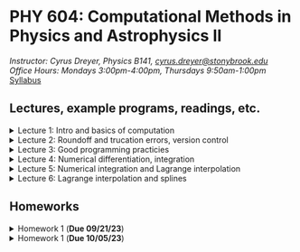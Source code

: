 # PHY 604: Computational Methods in Physics and Astrophysics II
*Instructor: Cyrus Dreyer, Physics B141, cyrus.dreyer@stonybrook.edu*  
*Office Hours: Mondays 3:00pm-4:00pm, Thursdays 9:50am-1:00pm*   
[Syllabus](./Teaching/Phys604_Fall2023/PHY604_Fall2023_Dreyer.pdf)

## Lectures, example programs, readings, etc.

<details>
  <summary>Lecture 1: Intro and basics of computation</summary>

<ul>
  <li><a href="./Teaching/Phys604_Fall2023/Lecture1/Lecture1.pdf" target="_blank" rel="noopener noreferrer">Lecture 1 slides</a> </li>
  <li> Readings: </li>
  <ul>
  <li> <a href="https://dl.acm.org/doi/10.1145/103162.103163" target="_blank" rel="noopener noreferrer">What every computer scientist should know about floating-point arithmetic</a> </li>
  <li> <a href="https://en.wikipedia.org/wiki/Floating-point_arithmetic" target="_blank" rel="noopener noreferrer">Wikipedia page on the Floating Point</a> </li>
  <li> <a href="https://en.wikipedia.org/wiki/Kahan_summation_algorithm" target="_blank" rel="noopener noreferrer">Wikipedia page on the Kahan Summation Algorithm</a> </li>
  </ul>
  <li> Example programs: </li>
       <ul>
         <li><a href="./Teaching/Phys604_Fall2023/Lecture1/factorial.f08" target="_blank" rel="noopener noreferrer">Fortran program for calcuating factorial</a> </li>
         <li><a href="./Teaching/Phys604_Fall2023/Lecture1/factorial.py" target="_blank" rel="noopener noreferrer">Python program for calcuating factorial</a> </li>
         <li><a href="./Teaching/Phys604_Fall2023/Lecture1/machine_e.f08" target="_blank" rel="noopener noreferrer">Fortran program for finding machine $\epsilon$</a> </li>
	 <li> <a href="./Teaching/Phys604_Fall2023/Lecture1/convert_to_binary.py" target="_blank" rel="noopener noreferrer">Python program for converting decimal to binary</a> </li>
</ul>
</ul>
</details>

<details>
  <summary>Lecture 2: Roundoff and trucation errors, version control</summary>

<ul>
  <li><a href="./Teaching/Phys604_Fall2023/Lecture2/Lecture2.pdf" target="_blank" rel="noopener noreferrer">Lecture 2 slides</a> </li>
  <li> Readings: </li>
  <ul>
  <li> <a href="https://git-scm.com/book/en/v2" target="_blank" rel="noopener noreferrer">Pro Git online book</a> </li>
  </ul>
  <li> Example programs: </li>
       <ul>
	 <li> <a href="./Teaching/Phys604_Fall2023/Lecture2/exp.f08" target="_blank" rel="noopener noreferrer">Fortran program for calculating an expoential via Taylor expansion</a> </li>
	 <li> <a href="./Teaching/Phys604_Fall2023/Lecture2/alt_exp_neg_24.f08" target="_blank" rel="noopener noreferrer">Fortran program for calculating an expoential of -24 via Taylor expansion, avoiding roundoff errors</a> </li>
	 <li> <a href="./Teaching/Phys604_Fall2023/Lecture2/test_prec.f08" target="_blank" rel="noopener noreferrer">Fortran program demonstrating how arithmitic is not associative</a> </li>
</ul>
</ul>
</details>

<details>
  <summary>Lecture 3: Good programming practicies</summary>

<ul>
  <li><a href="./Teaching/Phys604_Fall2023/Lecture3/Lecture3.pdf" target="_blank" rel="noopener noreferrer">Lecture 3 slides</a> </li>
  <li> Readings: </li>
  <ul>
  <li> <a href="https://en.wikipedia.org/wiki/Make_(software)" target="_blank" rel="noopener noreferrer">Wikipedia artical on makefiles</a> </li>
  <li> <a href="https://git-scm.com/book/en/v2" target="_blank" rel="noopener noreferrer">Pro Git online book</a> </li>
  <li> <a href="https://www.fortran90.org/src/best-practices.html" target="_blank" rel="noopener noreferrer">Fortran best practices</a> </li>
  <li> <a href="https://arxiv.org/pdf/1609.00037.pdf">Good Enough Practices in Scientific Computing</a> </li>  
</ul>
  <li> Example programs: </li>
       <ul>
         <li><a href="./Teaching/Phys604_Fall2023/Lecture3/matrix_inv_tst.py" target="_blank" rel="noopener noreferrer">Python program demonstrating unit test</a> </li>
         <li><a href="./Teaching/Phys604_Fall2023/Lecture3/makefile.tar.gz" target="_blank" rel="noopener noreferrer">Fortran code demonstrating makefiles</a> </li>

</ul>
</ul>
</details>

<details>
  <summary>Lecture 4: Numerical differentiation, integration </summary>

<ul>
  <li><a href="./Teaching/Phys604_Fall2023/Lecture4/Lecture4.pdf" target="_blank" rel="noopener noreferrer">Lecture 4 slides</a> </li>
  <li> Readings: </li>
  <ul>
  <li> <a href="https://en.wikipedia.org/wiki/Finite_difference_coefficient" target="_blank" rel="noopener noreferrer">Wikipedia page on finite difference coefficients</a> </li>
  <li> <a href="http://www.holoborodko.com/pavel/numerical-methods/numerical-derivative/central-differences/" target="_blank" rel="noopener noreferrer">Blog on numerical differentiation</a> </li>
  </ul>
  <li> Example programs: </li>
       <ul>
         <li><a href="./Teaching/Phys604_Fall2023/Lecture4/Finite_diff_deriv.ipynb" target="_blank" rel="noopener noreferrer">Jupyter notebook exploring numerical differentiation of exp(x)</a> </li>
         <li><a href="./Teaching/Phys604_Fall2023/Lecture4/fresnel_int_error.ipynb" target="_blank" rel="noopener noreferrer">Jupyter notebook exploring numerical integration of Fresnel function</a> </li>
</ul>
</ul>
</details>

<details>
  <summary>Lecture 5: Numerical integration and Lagrange interpolation </summary>

<ul>
  <li><a href="./Teaching/Phys604_Fall2023/Lecture5/Lecture5.pdf" target="_blank" rel="noopener noreferrer">Lecture 5 slides</a> </li>
  <li> Readings: </li>
  <ul>
  <li> <a href="https://en.wikipedia.org/wiki/Gaussian_quadrature" target="_blank" rel="noopener noreferrer">Wikipedia page on Gaussian quadrature</a> </li>
<li> <a href="https://en.wikipedia.org/wiki/Chebyshev_nodes" target="_blank" rel="noopener noreferrer">Wikipedia article on Chebyshev nodes</a> </li>
  <li> <a href="https://people.maths.ox.ac.uk/trefethen/mythspaper.pdf" target="_blank" rel="noopener noreferrer">Myths about polynomial interpolation</a> </li>
  </ul>
  <li> Example programs: </li>
       <ul>
         <li><a href="./Teaching/Phys604_Fall2023/Lecture5/lagrange_poly.ipynb" target="_blank" rel="noopener noreferrer">Jupyter notebook exploring Lagrange Polynomial interpolation</a> </li>
</ul>
</ul>
</details>

<details>
  <summary>Lecture 6: Lagrange interpolation and splines </summary>

<ul>
  <li><a href="./Teaching/Phys604_Fall2023/Lecture6/Lecture6.pdf" target="_blank" rel="noopener noreferrer">Lecture 6 slides</a> </li>
  <li> Readings: </li>
  <ul>
<li> <a href="https://en.wikipedia.org/wiki/Chebyshev_nodes" target="_blank" rel="noopener noreferrer">Wikipedia article on Chebyshev nodes</a> </li>
  <li> <a href="https://people.maths.ox.ac.uk/trefethen/mythspaper.pdf" target="_blank" rel="noopener noreferrer">Myths about polynomial interpolation</a> </li>
  <li> <a href="https://en.wikipedia.org/wiki/Root-finding_algorithms" target="_blank" rel="noopener noreferrer">Wikipedia page on root finding</a> </li> 
  </ul>
  <li> Example programs: </li>
       <ul>
         <li><a href="./Teaching/Phys604_Fall2023/Lecture5/lagrange_poly.ipynb" target="_blank" rel="noopener noreferrer">Jupyter notebook exploring Lagrange Polynomial interpolation</a> </li>
         <li><a href="./Teaching/Phys604_Fall2023/Lecture6/cubic_spline.ipynb" target="_blank" rel="noopener noreferrer">Jupyter notebook exploring cubic splines</a> </li>
         <li><a href="./Teaching/Phys604_Fall2023/Lecture6/NR_root.ipynb" target="_blank" rel="noopener noreferrer">Jupyter notebook implementing an example of the Newton-Raphson method</a> </li>
</ul>
</ul>
</details>


## Homeworks

<details>
  <summary>Homework 1 (<b>Due 09/21/23</b>)</summary>

<ul>
  <li><a href="./Teaching/Phys604_Fall2023/Homework1/homework1.pdf" target="_blank" rel="noopener noreferrer">Homework 1</a> </li>
  <li><a href="https://github.com/Dreyer-Research-Group/Dreyer-Research-Group.github.io/blob/main/Teaching/Phys604_Fall2023/Homework1/README.md">Instructions</a> </li>
</ul>
</details>

<details>
  <summary>Homework 1 (<b>Due 10/05/23</b>)</summary>

<ul>
  <li><a href="./Teaching/Phys604_Fall2023/Homework2/homework2.pdf" target="_blank" rel="noopener noreferrer">Homework 1</a> </li>
  <li><a href="https://github.com/Dreyer-Research-Group/Dreyer-Research-Group.github.io/blob/main/Teaching/Phys604_Fall2023/Homework2/README.md">Instructions</a> </li>
</ul>
</details>

